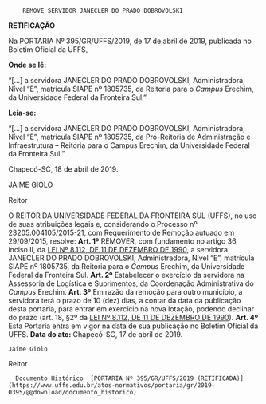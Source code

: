         REMOVE SERVIDOR JANECLER DO PRADO DOBROVOLSKI  

  **RETIFICAÇÃO**

 Na PORTARIA Nº 395/GR/UFFS/2019, de 17 de abril de 2019, publicada no Boletim Oficial da UFFS,

 **Onde se lê:**

 “[...] a servidora JANECLER DO PRADO DOBROVOLSKI, Administradora, Nível “E”, matrícula SIAPE nº 1805735, da Reitoria para o *Campus* Erechim, da Universidade Federal da Fronteira Sul.”

 **Leia-se:**

 “[...] a servidora JANECLER DO PRADO DOBROVOLSKI, Administradora, Nível “E”, matrícula SIAPE nº 1805735, da Pró-Reitoria de Administração e Infraestrutura – Reitoria para o Campus Erechim, da Universidade Federal da Fronteira Sul.”

 Chapecó-SC, 18 de abril de 2019.

  

  

 JAIME GIOLO

 Reitor

 O REITOR DA UNIVERSIDADE FEDERAL DA FRONTEIRA SUL (UFFS), no uso de suas atribuições legais e, considerando o Processo nº 23205.004105/2015-21, com Requerimento de Remoção autuado em 29/09/2015, resolve:   **Art. 1º**  REMOVER, com fundamento no artigo 36, inciso II, da [LEI Nº 8.112, DE 11 DE DEZEMBRO DE 1990](http://www.planalto.gov.br/ccivil_03/LEIS/L8112cons.htm), a servidora JANECLER DO PRADO DOBROVOLSKI, Administradora, Nível “E”, matrícula SIAPE nº 1805735, da Reitoria para o  *Campus*  Erechim, da Universidade Federal da Fronteira Sul.   **Art. 2º**  Estabelecer o exercício da servidora na Assessoria de Logística e Suprimentos, da Coordenação Administrativa do *Campus*  Erechim.   **Art. 3º**  Em razão da remoção para outro município, a servidora terá o prazo de 10 (dez) dias, a contar da data da publicação desta portaria, para entrar em exercício na nova lotação, podendo declinar do prazo (art. 18, §2º da [LEI Nº 8.112, DE 11 DE DEZEMBRO DE 1990](http://www.planalto.gov.br/ccivil_03/LEIS/L8112cons.htm)).   **Art. 4º**  Esta Portaria entra em vigor na data de sua publicação no Boletim Oficial da UFFS.        **Data do ato:** Chapecó-SC, 17 de abril de 2019.   
 

    Jaime Giolo   
 Reitor 

      Documento Histórico  [PORTARIA Nº 395/GR/UFFS/2019 (RETIFICADA)](https://www.uffs.edu.br/atos-normativos/portaria/gr/2019-0395/@@download/documento_historico)     
      